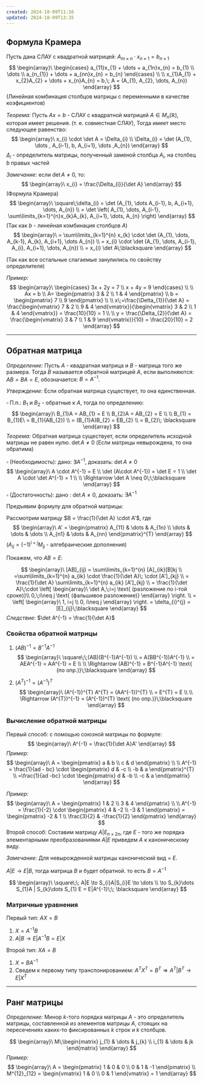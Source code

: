 ```yaml
---
created: 2024-10-09T11:16
updated: 2024-10-09T13:35
---
```

## Формула Крамера

Пусть дана СЛАУ с квадратной матрицей: $A_{m \times n} \cdot x_{n \times 1} = b_{n \times 1}$
$$
\begin{array}\
\begin{cases}
a_{11}x_{1} + \dots + a_{1n}x_{n} = b_{1} \\
\dots \\
a_{n_{1}} + \dots + a_{nn}x_{n} = b_{n}
\end{cases} \\ \\
x_{1}A_{1} + x_{2}A_{2} + \dots + x_{n}A_{n} = b,\; A = (A_{1}, A_{2}, \dots, A_{n})
\end{array}
$$
(Линейная комбинация столбцов матрицы c переменными в качестве коэфициентов)

*Теорема:* Пусть $Ax = b$ - СЛАУ с квадратной матрицей $A \in M_{n}(\mathbb{R})$, которая имеет решения. (т. е. совместная СЛАУ), Тогда имеет место следующее равенство:
$$
\begin{array}\
x_{i} \cdot \det A = \Delta_{i} \\
\Delta_{i} = \det (A_{1}, \dots , A_{i-1}, b, A_{i+1}, \dots ,A_{n})
\end{array}
$$
$\Delta_{i}$ - определитель матрицы, полученный заменой столбца $A_{i}$, на столбец $b$ правых частей

*Замечание:* если $\det A \neq 0$, то:
$$
\begin{array}\
x_{i} = \frac{\Delta_{i}}{\det A}
\end{array}
$$
(Формула Крамера)
$$
\begin{array}\
\square\;\delta_{i} = \det (A_{1}, \dots A_{i-1}, b, A_{i+1}, \dots, A_{n})  \\
= \det \left( A_{1}, \dots, A_{i-1}, \sum\limits_{k=1}^{n}x_{k}A_{k}, A_{i+1}, \dots, A_{n} \right)
\end{array}
$$
(Так как $b$ - линейная комбинация столбцов $A$)
$$
\begin{array}\
= \sum\limits_{k=1}^{n} x_{k} \cdot \det (A_{1}, \dots, A_{k-1}, A_{k}, A_{i+1}, \dots A_{n}) \\
= x_{i} \cdot \det (A_{1}, \dots, A_{i-1}, A_{i}, A_{i+1}, \dots, A_{n})  \\
= x_{i} \det A\;\blacksquare
\end{array}
$$

(Так как все остальные слагаемые занулились по свойству определителя)

*Пример:* 
$$
\begin{array}\
\begin{cases}
3x + 2y = 7 \\
x + 4y = 9
\end{cases} \\
 \\
Ax = b \\
A= \begin{pmatrix}
3 & 2 \\
1 & 4
\end{pmatrix} \\
b = \begin{pmatrix}
7 \\
9
\end{pmatrix} \\
 \\
x\;=\frac{\Delta_{1}}{\det A} = \frac{\begin{vmatrix}
7 & 2 \\
9 & 4
\end{vmatrix}}{\begin{vmatrix}
3 & 2 \\
1 & 4
\end{vmatrix}} = \frac{10}{10} = 1 \\
 \\
y = \frac{\Delta_{2}}{\det A} = \frac{\begin{vmatrix}
3 & 7  \\
1 & 9
\end{vmatrix}}{10} = \frac{20}{10} = 2
\end{array}
$$

---

## Обратная матрица

*Определение:* Пусть $A$ - квадратная матрица и $B$ - матрица того же размера. Тогда $B$ называется обратной матрицей $A$, если выполняются: $AB = BA = E$, обозначается: $B = A^{-1}$.

*Утверждение:* Если обратная матрица существует, то она единственная.

$\square$  П.п.: $B_{1}$ и $B_{2}$ - обратные к $A$, тогда по определению:
$$
\begin{array}\
B_{1}A = AB_{1} = E \\
B_{2}A = AB_{2} = E \\
 \\
B_{1} = B_{1}E\ = B_{1}(AB_{2}) \\
 = (B_{1}A)B_{2} = EB_{2}  \\
= B_{2}\; \blacksquare
\end{array}
$$
*Теорема:* Обратная матрица существует, если определитель исходной матрицы не равен нулю. $\det A \neq 0$ (Если матрицы невырождена, то она обратима)

$\square$ (Необходимость):  дано: $\exists A^{-1}$, доказать: $\det A \neq 0$
$$
\begin{array}\
A \cdot A^{-1} = E \\
\det (A\cdot A^{-1}) = \det E = 1 \\
\det A \cdot \det A^{-1} = 1 \\
 \\
\Rightarrow \det A \neq 0\;\;\blacksquare
\end{array}
$$
$\square$ (Достаточность): дано : $\det A \neq 0$, доказать: $\exists A^{-1}$

Предъявим формулу для обратной матрицы:

Рассмотрим матрицу $B = \frac{1}{\det A} \cdot A'$, где
$$
\begin{array}\
A' = \begin{pmatrix}
A_{11} & \dots & A_{1n} \\
\dots & \dots & \dots \\
A_{n1} & \dots & A_{nn}
\end{pmatrix}^{T}
\end{array}
$$
($A_{ij} = (-1)^{i+j} M_{ij}$ - алгебраические дополнения)

Покажем, что $AB = E$:

$$
\begin{array}\
[AB]_{ij} = \sum\limits_{k=1}^{n} [A]_{ik}[B]kj \\
=\sum\limits_{k=1}^{n} a_{ik} \cdot \frac{1}{\det A}\; \cdot [A']_{kj}  \\
= \frac{1}{\det A} \sum\limits_{k=1}^{n} a_{ik} [A']_{kj} \\
= \frac{1}{\det A}\;\cdot \left[
\begin{array}\
\det A,\;i=j \text{ (разложение по i-той сроке)}\\
0,\;i\neq j \text{ (фальшивое разложение)}
\end{array}
\right. \\
= \left[
\begin{array}\
1, i=j \\
0, i\neq j
\end{array}
\right. = \delta_{i}^{j} = [E]_{ij}\;\blacksquare
\end{array}
$$
*Следствие:* $\det A^{-1} = \frac{1}{\det A}$

### Свойства обратной матрицы

1. $(AB)^{-1} = B^{-1}A^{-1}$
$$
\begin{array}\
\square\;\;(AB)(B^{-1}A^{-1})  \\
= A(BB^{-1})A^{-1}  \\
= AEA^{-1} = AA^{-1} = E \\
 \\
\Rightarrow (AB)^{-1} = B^{-1}A^{-1} \text{ (по опр.)}\;\blacksquare
\end{array}
$$


2. $(A^{T})^{-1} = (A^{-1})^{T}$
$$
\begin{array}\
(A^{-1})^{T} A^{T} = (AA^{-1})^{T}  \\
= E^{T} = E \\
 \\
\Rightarrow (A^{T})^{-1} = (A^{-1})^{T} \text{ (по опр.)}\;\blacksquare
\end{array}
$$
### Вычисление обратной матрицы

Первый способ: с помощью союзной матрицы по формуле:
$$
\begin{array}\
A^{-1} = \frac{1}{\det A}A'
\end{array}
$$
*Пример:* 
$$
\begin{array}\
A = \begin{pmatrix}
a & b \\
c & d
\end{pmatrix} \\
 \\
A^{-1} = \frac{1}{ad - bc} \cdot \begin{pmatrix}
d & -c \\
-b & a
\end{pmatrix}^{T} \\
=\frac{1}{ad -bc} \cdot \begin{pmatrix}
d & -b \\
-c & a
\end{pmatrix}
\end{array}
$$

*Пример:* 
$$
\begin{array}\
A = \begin{pmatrix}
1 & 2 \\
3 & 4
\end{pmatrix} \\
 \\
A^{-1} =  \frac{1}{-2} \cdot \begin{pmatrix}
4 & -2 \\
-3 & 1
\end{pmatrix} = \begin{pmatrix}
-2  & 1 \\
\frac{3}{2} & -\frac{1}{2}
\end{pmatrix}
\end{array}
$$
Второй способ: Составим матрицу $A | E_{n \times 2n}$, где $Е$ - того же порядка элементарными преобразованиями $A|E$ приведем $A$ к каноническому виду.

*Замечание:* Для невырожденной матрицы канонический вид = $E$.

$A|E \to E|B$, тогда матрица $B$ и будет обратной. то есть $B = A^{-1}$

$$
\begin{array}\
\square\;\; A|E \to S_{i}A|S_{i}E \to \dots \\
\to S_{k}\dots S_{1}A | S_{k}\dots S_{1} E = E|A^{-1}\;\; \blacksquare
\end{array}
$$
### Матричные уравнения

Первый тип: $AX = B$
1. $X = A^{-1} B$
2. $A|B \to E|A^{-1}B = E|X$

Второй тип: $XA = B$
1. $X = BA^{-1}$
2. Сведем к первому типу транспонированием: $A^{T}X^{T} = B^{T} \Rightarrow A^{T}|B^{T} \to E|X^{T}$

---

## Ранг матрицы

*Определение:* Минор $k$-того порядка матрицы $A$ - это определитель матрицы, составленной из элементов матрицы $A$, стоящих на пересечениях каких-то фиксированных $k$ строк и $k$ столбцов.

$$
\begin{array}\
M\;\begin{matrix}
j_{1} & \dots & j_{k} \\
i_{1} & \dots & jk
\end{matrix}
\end{array}
$$
*Пример:* 
$$
\begin{array}\
A = \begin{pmatrix}
1 & 0 & 0 \\
0 & 1 & -1
\end{pmatrix} \\
M^{12}_{12} = \begin{vmatrix}
1 & 0 \\
0 & 1
\end{vmatrix} = 1
\end{array}
$$

